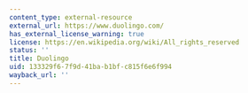 ```yaml
---
content_type: external-resource
external_url: https://www.duolingo.com/
has_external_license_warning: true
license: https://en.wikipedia.org/wiki/All_rights_reserved
status: ''
title: Duolingo
uid: 133329f6-7f9d-41ba-b1bf-c815f6e6f994
wayback_url: ''
---
```


